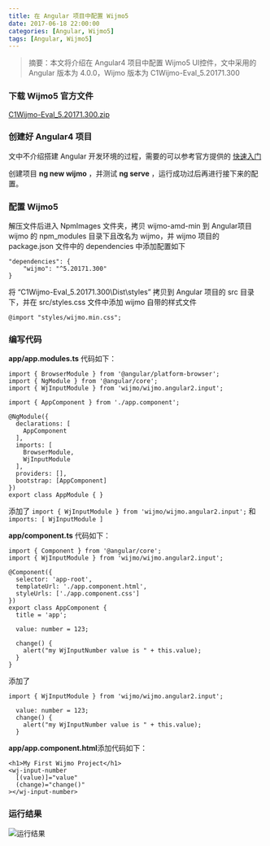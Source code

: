 ```yaml
---
title: 在 Angular 项目中配置 Wijmo5
date: 2017-06-18 22:00:00
categories: [Angular, Wijmo5]
tags: [Angular, Wijmo5]
---
```


> 摘要：本文将介绍在 Angular4 项目中配置 Wijmo5 UI控件，文中采用的 Angular 版本为 4.0.0，Wijmo 版本为 C1Wijmo-Eval_5.20171.300


### 下载 Wijmo5 官方文件

[C1Wijmo-Eval_5.20171.300.zip](https://1csh1.github.io/file/angular-wijmo5/C1Wijmo-Eval_5.20171.300.zip)

### 创建好 Angular4 项目

文中不介绍搭建 Angular 开发环境的过程，需要的可以参考官方提供的 [快速入门](https://angular.io/guide/quickstart)

创建项目 **ng new wijmo** ，并测试 **ng serve** ，运行成功过后再进行接下来的配置。

### 配置 Wijmo5

解压文件后进入 NpmImages 文件夹，拷贝 wijmo-amd-min 到 Angular项目 wijmo 的 npm_modules 目录下且改名为 wijmo，并 wijmo 项目的 package.json 文件中的 dependencies 中添加配置如下 

```
"dependencies": {
    "wijmo": "^5.20171.300"
}
```

将 “C1Wijmo-Eval_5.20171.300\Dist\styles” 拷贝到 Angular 项目的 src 目录下，并在 src/styles.css 文件中添加 wijmo 自带的样式文件

```
@import "styles/wijmo.min.css";
```

### 编写代码

 **app/app.modules.ts** 代码如下：

```
import { BrowserModule } from '@angular/platform-browser';
import { NgModule } from '@angular/core';
import { WjInputModule } from 'wijmo/wijmo.angular2.input';

import { AppComponent } from './app.component';

@NgModule({
  declarations: [
    AppComponent
  ],
  imports: [
    BrowserModule,
    WjInputModule
  ],
  providers: [],
  bootstrap: [AppComponent]
})
export class AppModule { }
```

添加了 ``` import { WjInputModule } from 'wijmo/wijmo.angular2.input'; ``` 和 ```  imports: [ WjInputModule ] ```


**app/component.ts** 代码如下：

```
import { Component } from '@angular/core';
import { WjInputModule } from 'wijmo/wijmo.angular2.input';

@Component({
  selector: 'app-root',
  templateUrl: './app.component.html',
  styleUrls: ['./app.component.css']
})
export class AppComponent {
  title = 'app';

  value: number = 123;

  change() {
    alert("my WjInputNumber value is " + this.value);
  }
}
```

添加了

```
import { WjInputModule } from 'wijmo/wijmo.angular2.input';

  value: number = 123;
  change() {
    alert("my WjInputNumber value is " + this.value);
  }

```

**app/app.component.html**添加代码如下：

```
<h1>My First Wijmo Project</h1>
<wj-input-number
  [(value)]="value"
  (change)="change()"
></wj-input-number>
```

### 运行结果

![运行结果](https://1csh1.github.io/img/angular-wijmo5/angular-wijmo5-result.png)
 
